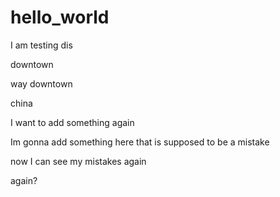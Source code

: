 # hello_world


I am testing dis 

downtown



way downtown



china

I want to add something again 

Im gonna add something here that is supposed to be a mistake

now I can see my mistakes again

again?



